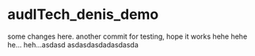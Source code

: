 # audITech_denis_demo

some changes here.
another commit for testing, hope it works hehe hehe he... heh...asdasd asdasdasdadasdasda